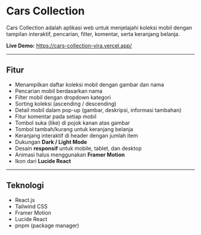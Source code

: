 # Cars Collection

Cars Collection adalah aplikasi web untuk menjelajahi koleksi mobil dengan tampilan interaktif, pencarian, filter, komentar, serta keranjang belanja.

**Live Demo:** https://cars-collection-vira.vercel.app/

---

## Fitur
- Menampilkan daftar koleksi mobil dengan gambar dan nama  
- Pencarian mobil berdasarkan nama  
- Filter mobil dengan dropdown kategori  
- Sorting koleksi (ascending / descending)  
- Detail mobil dalam pop-up (gambar, deskripsi, informasi tambahan)  
- Fitur komentar pada setiap mobil  
- Tombol suka (like) di pojok kanan atas gambar  
- Tombol tambah/kurang untuk keranjang belanja  
- Keranjang interaktif di header dengan jumlah item  
- Dukungan **Dark / Light Mode**  
- Desain **responsif** untuk mobile, tablet, dan desktop  
- Animasi halus menggunakan **Framer Motion**  
- Ikon dari **Lucide React**

---

## Teknologi
- React.js  
- Tailwind CSS  
- Framer Motion  
- Lucide React  
- pnpm (package manager)
